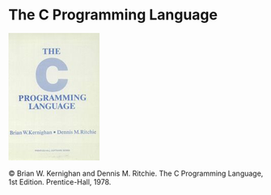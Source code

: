 # The C Programming Language
![Image](./intro/180px-K&R_C.jpg)

© Brian W. Kernighan and Dennis M. Ritchie. The C Programming Language, 1st Edition. Prentice-Hall, 1978.
